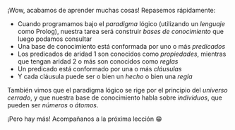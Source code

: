 ¡Wow, acabamos de aprender muchas cosas! Repasemos rápidamente: 

* Cuando programamos bajo el _paradigma_ lógico (utilizando un _lenguaje_ como Prolog), nuestra tarea será construir *bases de conocimiento* que luego podamos consultar
* Una base de conocimiento está conformada por uno o más *predicados*
* Los predicados de aridad 1 son conocidos como *propiedades*, mientras que tengan aridad 2 o más son conocidos como *reglas* 
* Un predicado está conformado por una o más *cláusulas*
* Y cada cláusula puede ser o bien un *hecho* o bien una *regla*

También vimos que el paradigma lógico se rige por el principio del *universo cerrado*, y que nuestra base de conocimiento habla sobre *individuos*, que pueden ser *números* o *átomos*.

¡Pero hay más! Acompañanos a la próxima lección :grin:
